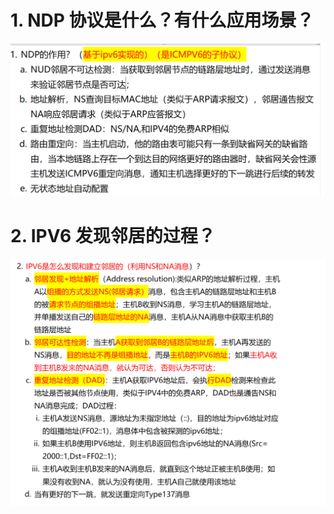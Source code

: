 # 1. NDP 协议是什么？有什么应用场景？

![alt text](images/面试题---NDP协议/image-3.png)

# 2. IPV6 发现邻居的过程？

![alt text](images/面试题---NDP协议/image-1.png)

